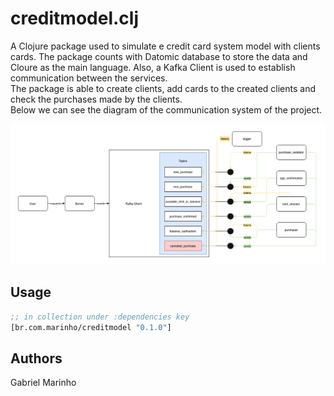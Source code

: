 # creditmodel.clj

A Clojure package used to simulate e credit card system model with clients cards.
The package counts with Datomic database to store the data and Cloure as
the main language. Also, a Kafka Client is used to establish communication between the 
services.<br>
The package is able to create clients, add cards to the created clients and check
the purchases made by the clients. <br>
Below we can see the diagram of the communication system of the project.<br>

![diagram](communication/resources/br/com/marinho/creditmodel/communication/credit-model-diagram.png)

## Usage

```clojure
;; in collection under :dependencies key
[br.com.marinho/creditmodel "0.1.0"]
```

## Authors

Gabriel Marinho